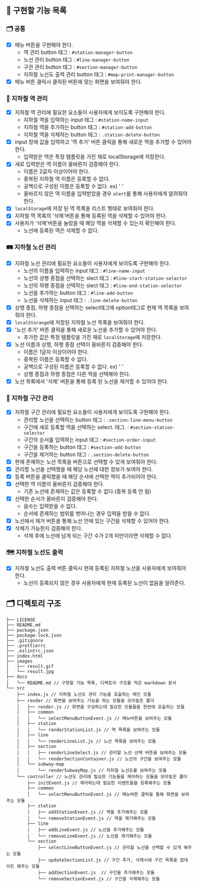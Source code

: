 ## 📝 구현할 기능 목록

### 🗂 공통

- [X] 메뉴 버튼을 구현해야 한다.
  - 역 관리 button 태그 : ```#station-manager-button```
  - 노선 관리 button 태그 : ```#line-manager-button```
  - 구관 관리 button 태그 : ```#section-manager-button```
  - 지하철 노선도 출력 관리 button 태그 : ```#map-print-manager-button```
- [X] 메뉴 버튼 클릭시 클릭된 버튼에 맞는 화면을 보여줘야 한다.

### 🚋 지하철 역 관리

- [X] 지하철 역 관리에 필요한 요소들이 사용자에게 보이도록 구현해야 한다. 
  - 지하철 역을 입력하는 input 태그 : ```#station-name-input```
  - 지하철 역을 추가하는 button 태그 : ```#station-add-button```
  - 지하철 역을 삭제하는 button 태그 : ```.station-delete-button```
- [X] input 창에 값을 입력하고 '역 추가' 버튼 클릭을 통해 새로운 역을 추가할 수 있어야 한다.
  - 입력받은 역은 특정 템플릿을 가진 채로 localStorage에 저장한다.
- [X] 새로 입력받은 역 이름이 올바른지 검증해야 한다.
  - 이름은 2글자 이상이어야 한다.
  - 중복된 지하철 역 이름은 등록할 수 없다.
  - 공백으로 구성된 이름은 등록할 수 없다. ex) '    '
  - 올바르지 않은 역 이름을 입력받았을 경우 ```alert```를 통해 사용자에게 알려줘야 한다.
- [X] ```localStorage```에 저장 된 역 목록을 리스트 형태로 보여줘야 한다.
- [X] 지하철 역 목록의 '삭제'버튼을 통해 등록된 역을 삭제할 수 있어야 한다.
- [X] 사용자가 '삭제'버튼을 눌렀을 때 해당 역을 삭제할 수 있는지 확인해야 한다.
  - 노선에 등록된 역은 삭제할 수 없다.


### 🛤 지하철 노선 관리

- [X] 지하철 노선 관리에 필요한 요소들이 사용자에게 보이도록 구현해야 한다.
  - 노선의 이름을 입력하는 input 태그 : ```#line-name-input```
  - 노선의 상행 종점을 선택하는 slect 태그 : ```#line-start-station-selector```
  - 노선의 하행 종점을 선택하는 slect 태그 : ```#line-end-station-selector```
  - 노선을 추가하는 button 태그 : ```#line-add-button```
  - 노선을 삭제하는 input 태그 : ```.line-delete-button```
- [X] 상행 종점, 하행 종점을 선택하는 select태그에 option태그로 현재 역 목록을 보여줘야 한다.
- [X] ```localStorange```에 저장된 지하철 노선 목록을 보여줘야 한다.
- [X] '노선 추가' 버튼 클릭을 통해 새로운 노선을 추가할 수 있어야 한다.
  - 추가한 값은 특정 템플릿을 가진 채로 ```localStorage```에 저장한다.
- [X] 노선 이름과 상행, 하행 종점 선택이 올바른지 검증해야 한다.
  - 이름은 1글자 이상이어야 한다.
  - 중복된 이름은 등록할 수 없다.
  - 공백으로 구성된 이름은 등록할 수 없다. ex) '     '
  - 상행 종점과 하행 종점은 다른 역을 선택해야 한다.  
- [X] 노선 목록에서 '삭제' 버튼을 통해 등록 된 노선을 제거할 수 있어야 한다.

### 🚉 지하철 구간 관리

- [X] 지하철 구간 관리에 필요한 요소들이 사용자에게 보이도록 구현해야 한다.
  - 관리할 노선을 선택하는 button 태그 : ```.section-line-menu-button```
  - 구간에 새로 등록할 역을 선택하는 select. 태그. : ```#section-station-selector```
  - 구간의 순서를 입력하는 input 태그 : ```#section-order-input```
  - 구간을 등록하는 button 태그 : ```#section-add-button```
  - 구간을 제거하는 button 태그 : ```.section-delete-button```
- [X] 현재 존재하는 노선 목록을 버튼으로 선택할 수 있게 보여줘야 한다.
- [X] 관리할 노선을 선택했을 때 해당 노선에 대한 정보가 보여야 한다.
- [X] 등록 버튼을 클릭했을 때 해당 순서에 선택한 역이 추가되어야 한다.
- [X] 선택한 역 이름이 올바른지 검증해야 한다.
  - 기존 노선에 존재하는 값은 등록할 수 없다.(중복 등록 안 됨)
- [X] 선택한 순서가 올바른지 검증해야 한다.
  - 음수는 입력받을 수 없다.
  - 순서에 존재하는 범위를 벗어나는 경우 입력을 받을 수 없다.
- [X] 노선에서 제거 버튼을 통해 노선 안에 있는 구간을 삭제할 수 있어야 한다.
- [X] 삭제가 가능한지 검증해야 한다.
  - 삭제 후에 노선에 남게 되는 구간 수가 2개 미만이라면 삭제할 수 없다.

### 🗺 지하철 노선도 출력

- [X] 지하철 노선도 출력 버튼 클릭시 현재 등록된 지하철 노선을 사용자에게 보여줘야 한다.
  - 노선이 등록되지 않은 경우 사용자에게 현재 등록된 노선이 없음을 알려준다.

## 🗂 디렉토리 구조

```plaintext
├── LICENSE
├── README.md
├── package.json
├── package-lock.json
├── .gitignore
├── .prettierrc
├── .eslintrc.json
├── index.html 
├── images
│   ├── result.gif
│   └── result.jpg
├── docs
│   └── README.md // 구현할 기능 목록, 디렉토리 구조를 적은 markdown 문서
└── src
    ├── index.js // 지하철 노선도 관리 기능을 호출하는 메인 모듈
    ├── render // 화면을 보여주는 기능을 하는 모듈을 모아놓은 폴더
    │   ├── render.js // 화면을 구성하는데 필요한 모듈들을 한번에 호출하는 모듈
    │   ├── common 
    │   │   └── selectMenuButtonEvent.js // 메뉴버튼을 보여주는 모듈
    │   ├── station
    │   │   └── renderStationList.js // 역 목록을 보여주는 모듈
    │   ├── line
    │   │   └── renderLineList.js // 노선 목록을 보여주는 모듈
    │   ├── section
    │   │   ├── renderLineSelect.js // 관리할 노선 선택 버튼을 보여주는 모듈
    │   │   └── renderSectionContainer.js // 노선의 구간을 보여주는 모듈
    │   └── subway-map
    │       └── renderSubwayMap.js // 지하철 노선도를 보여주는 모듈
    └── controller // 노선도 관리에 필요한 기능들을 제어하는 모듈을 모아놓은 폴더
        ├── initEvent.js // 제어하는데 필요한 이벤트들을 등록해주는 모듈
        ├── common 
        │   └── selectMenuButtonEvent.js // 메뉴버튼 클릭을 통해 화면을 보여주는 모듈
        ├── station
        │   ├── addStationEvent.js // 역을 추가해주는 모듈
        │   └── removeStationEvent.js // 역을 제거해주는 모듈
        ├── line
        │   ├── addLineEvent.js // 노선을 추가해주는 모듈
        │   └── removeLineEvent.js // 노선을 제거해주는 모듈
        └── section
            ├── selectLineButtonEvent.js // 관리할 노선을 선택할 수 있게 해주는 모듈
            ├── updateSectionList.js // 구간 추가, 삭제시에 구간 목록을 업데이트 해주는 모듈  
            ├── addSectionEvent.js  // 구간을 추가해주는 모듈
            └── removeSectionEvent.js // 구간을 삭제해주는 모듈
    
```
